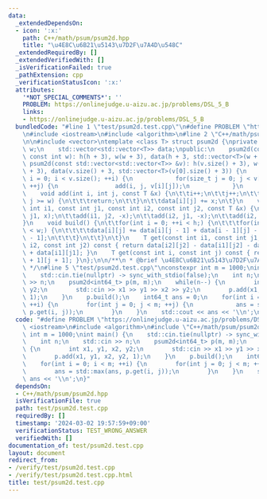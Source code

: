 ```yaml
---
data:
  _extendedDependsOn:
  - icon: ':x:'
    path: C++/math/psum/psum2d.hpp
    title: "\u4E8C\u6B21\u5143\u7D2F\u7A4D\u548C"
  _extendedRequiredBy: []
  _extendedVerifiedWith: []
  _isVerificationFailed: true
  _pathExtension: cpp
  _verificationStatusIcon: ':x:'
  attributes:
    '*NOT_SPECIAL_COMMENTS*': ''
    PROBLEM: https://onlinejudge.u-aizu.ac.jp/problems/DSL_5_B
    links:
    - https://onlinejudge.u-aizu.ac.jp/problems/DSL_5_B
  bundledCode: "#line 1 \"test/psum2d.test.cpp\"\n#define PROBLEM \"https://onlinejudge.u-aizu.ac.jp/problems/DSL_5_B\"\
    \n#include <iostream>\n#include <algorithm>\n#line 2 \"C++/math/psum/psum2d.hpp\"\
    \n\n#include <vector>\ntemplate <class T> struct psum2d {\nprivate:\n    int h,\
    \ w;\n    std::vector<std::vector<T>> data;\npublic:\n    psum2d(const int h,\
    \ const int w): h(h + 3), w(w + 3), data(h + 3, std::vector<T>(w + 3)){}\n   \
    \ psum2d(const std::vector<std::vector<T>> &v): h(v.size() + 3), w(v[0].size()\
    \ + 3), data(v.size() + 3, std::vector<T>(v[0].size() + 3)) {\n        for(size_t\
    \ i = 0; i < v.size(); ++i) {\n            for(size_t j = 0; j < v[i].size();\
    \ ++j) {\n                add(i, j, v[i][j]);\n            }\n        }\n    }\n\
    \    void add(int i, int j, const T &x) {\n\t\ti++;\n\t\tj++;\n\t\tif(i >= h ||\
    \ j >= w) {\n\t\t\treturn;\n\t\t}\n\t\tdata[i][j] += x;\n\t}\n    void add(const\
    \ int i1, const int j1, const int i2, const int j2, const T &x) {\n\t\tadd(i1,\
    \ j1, x);\n\t\tadd(i1, j2, -x);\n\t\tadd(i2, j1, -x);\n\t\tadd(i2, j2, x);\n\t\
    }\n    void build() {\n\t\tfor(int i = 0; ++i < h;) {\n\t\t\tfor(int j = 0; ++j\
    \ < w;) {\n\t\t\t\tdata[i][j] += data[i][j - 1] + data[i - 1][j] - data[i - 1][j\
    \ - 1];\n\t\t\t}\n\t\t}\n\t}\n    T get(const int i1, const int j1, const int\
    \ i2, const int j2) const { return data[i2][j2] - data[i1][j2] - data[i2][j1]\
    \ + data[i1][j1]; }\n    T get(const int i, const int j) const { return data[i\
    \ + 1][j + 1]; }\n};\n\n/**\n * @brief \u4E8C\u6B21\u5143\u7D2F\u7A4D\u548C\n\
    \ */\n#line 5 \"test/psum2d.test.cpp\"\nconstexpr int m = 1000;\nint main() {\n\
    \    std::cin.tie(nullptr) -> sync_with_stdio(false);\n    int n;\n    std::cin\
    \ >> n;\n    psum2d<int64_t> p(m, m);\n    while(n--) {\n        int x1, y1, x2,\
    \ y2;\n        std::cin >> x1 >> y1 >> x2 >> y2;\n        p.add(x1, y1, x2, y2,\
    \ 1);\n    }\n    p.build();\n    int64_t ans = 0;\n    for(int i = 0; i < m;\
    \ ++i) {\n        for(int j = 0; j < m; ++j) {\n            ans = std::max(ans,\
    \ p.get(i, j));\n        }\n    }\n    std::cout << ans << '\\n';\n}\n"
  code: "#define PROBLEM \"https://onlinejudge.u-aizu.ac.jp/problems/DSL_5_B\"\n#include\
    \ <iostream>\n#include <algorithm>\n#include \"C++/math/psum/psum2d.hpp\"\nconstexpr\
    \ int m = 1000;\nint main() {\n    std::cin.tie(nullptr) -> sync_with_stdio(false);\n\
    \    int n;\n    std::cin >> n;\n    psum2d<int64_t> p(m, m);\n    while(n--)\
    \ {\n        int x1, y1, x2, y2;\n        std::cin >> x1 >> y1 >> x2 >> y2;\n\
    \        p.add(x1, y1, x2, y2, 1);\n    }\n    p.build();\n    int64_t ans = 0;\n\
    \    for(int i = 0; i < m; ++i) {\n        for(int j = 0; j < m; ++j) {\n    \
    \        ans = std::max(ans, p.get(i, j));\n        }\n    }\n    std::cout <<\
    \ ans << '\\n';\n}"
  dependsOn:
  - C++/math/psum/psum2d.hpp
  isVerificationFile: true
  path: test/psum2d.test.cpp
  requiredBy: []
  timestamp: '2024-03-02 19:57:59+09:00'
  verificationStatus: TEST_WRONG_ANSWER
  verifiedWith: []
documentation_of: test/psum2d.test.cpp
layout: document
redirect_from:
- /verify/test/psum2d.test.cpp
- /verify/test/psum2d.test.cpp.html
title: test/psum2d.test.cpp
---
```

